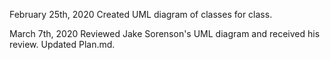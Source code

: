February 25th, 2020
Created UML diagram of classes for class.

March 7th, 2020 
Reviewed Jake Sorenson's UML diagram and received his review. Updated Plan.md.



